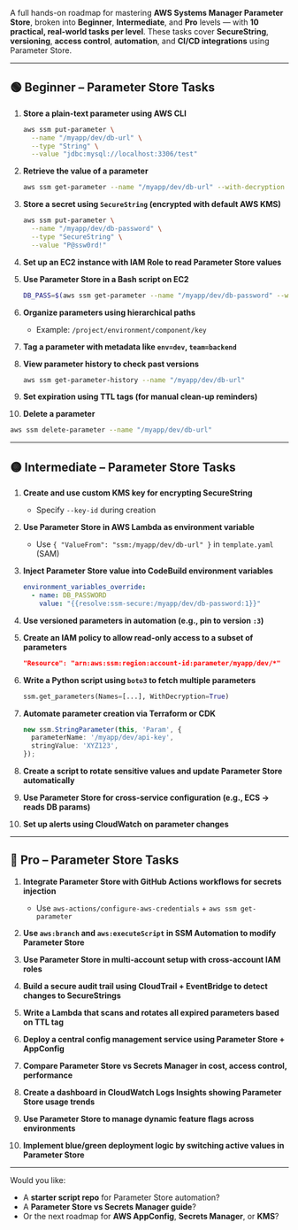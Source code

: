 A full hands-on roadmap for mastering **AWS Systems Manager Parameter Store**, broken into **Beginner**, **Intermediate**, and **Pro** levels — with **10 practical, real-world tasks per level**. These tasks cover **SecureString**, **versioning**, **access control**, **automation**, and **CI/CD integrations** using Parameter Store.

---

## 🟢 **Beginner – Parameter Store Tasks**

1. **Store a plain-text parameter using AWS CLI**
   ```bash
   aws ssm put-parameter \
     --name "/myapp/dev/db-url" \
     --type "String" \
     --value "jdbc:mysql://localhost:3306/test"
   ```

2. **Retrieve the value of a parameter**
   ```bash
   aws ssm get-parameter --name "/myapp/dev/db-url" --with-decryption
   ```

3. **Store a secret using `SecureString` (encrypted with default AWS KMS)**
   ```bash
   aws ssm put-parameter \
     --name "/myapp/dev/db-password" \
     --type "SecureString" \
     --value "P@ssw0rd!"
   ```

4. **Set up an EC2 instance with IAM Role to read Parameter Store values**

5. **Use Parameter Store in a Bash script on EC2**
   ```bash
   DB_PASS=$(aws ssm get-parameter --name "/myapp/dev/db-password" --with-decryption --query "Parameter.Value" --output text)
   ```

6. **Organize parameters using hierarchical paths**
   - Example: `/project/environment/component/key`

7. **Tag a parameter with metadata like `env=dev`, `team=backend`**

8. **View parameter history to check past versions**
   ```bash
   aws ssm get-parameter-history --name "/myapp/dev/db-url"
   ```

9. **Set expiration using TTL tags (for manual clean-up reminders)**

10. **Delete a parameter**
   ```bash
   aws ssm delete-parameter --name "/myapp/dev/db-url"
   ```

---

## 🟡 **Intermediate – Parameter Store Tasks**

1. **Create and use custom KMS key for encrypting SecureString**
   - Specify `--key-id` during creation

2. **Use Parameter Store in AWS Lambda as environment variable**
   - Use `{ "ValueFrom": "ssm:/myapp/dev/db-url" }` in `template.yaml` (SAM)

3. **Inject Parameter Store value into CodeBuild environment variables**
   ```yaml
   environment_variables_override:
     - name: DB_PASSWORD
       value: "{{resolve:ssm-secure:/myapp/dev/db-password:1}}"
   ```

4. **Use versioned parameters in automation (e.g., pin to version `:3`)**

5. **Create an IAM policy to allow read-only access to a subset of parameters**
   ```json
   "Resource": "arn:aws:ssm:region:account-id:parameter/myapp/dev/*"
   ```

6. **Write a Python script using `boto3` to fetch multiple parameters**
   ```python
   ssm.get_parameters(Names=[...], WithDecryption=True)
   ```

7. **Automate parameter creation via Terraform or CDK**
   ```ts
   new ssm.StringParameter(this, 'Param', {
     parameterName: '/myapp/dev/api-key',
     stringValue: 'XYZ123',
   });
   ```

8. **Create a script to rotate sensitive values and update Parameter Store automatically**

9. **Use Parameter Store for cross-service configuration (e.g., ECS → reads DB params)**

10. **Set up alerts using CloudWatch on parameter changes**

---

## 🔴 **Pro – Parameter Store Tasks**

1. **Integrate Parameter Store with GitHub Actions workflows for secrets injection**
   - Use `aws-actions/configure-aws-credentials` + `aws ssm get-parameter`

2. **Use `aws:branch` and `aws:executeScript` in SSM Automation to modify Parameter Store**

3. **Use Parameter Store in multi-account setup with cross-account IAM roles**

4. **Build a secure audit trail using CloudTrail + EventBridge to detect changes to SecureStrings**

5. **Write a Lambda that scans and rotates all expired parameters based on TTL tag**

6. **Deploy a central config management service using Parameter Store + AppConfig**

7. **Compare Parameter Store vs Secrets Manager in cost, access control, performance**

8. **Create a dashboard in CloudWatch Logs Insights showing Parameter Store usage trends**

9. **Use Parameter Store to manage dynamic feature flags across environments**

10. **Implement blue/green deployment logic by switching active values in Parameter Store**

---

Would you like:
- A **starter script repo** for Parameter Store automation?
- A **Parameter Store vs Secrets Manager guide**?
- Or the next roadmap for **AWS AppConfig**, **Secrets Manager**, or **KMS**?

